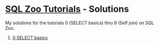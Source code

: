 # [SQL Zoo Tutorials](https://sqlzoo.net/wiki/SQL_Tutorial) - Solutions

My solutions for the tutorials 0 (SELECT basics) thru 9 (Self join) on SQL Zoo.

1. [0 SELECT basics](solutions/0-select-basics.md)
<!--
1. [1 SELECT name](solutions/1-select-name.md)
1. [2 SELECT from World](solutions/2-select-from-world.md)
1. [3 SELECT from Nobel](solutions/3-select-from-nobel.md)
1. [4 SELECT within SELECT](solutions/4-select-within-select.md)
1. [5 SUM and COUNT](solutions/5-sum-and-count.md)
1. [6 JOIN](solutions/6-join.md)
1. [7 More JOIN operations](solutions/7-more-join-operations.md)
1. [8 Using Null](solutions/8-using-null.md)
1. [8+ Numeric Examples](solutions/8-plus-numeric-examples.md)
1. [9- Window function](solutions/9-minus-window-function.md)
1. [9+ COVID 19](solutions/9-plus-covid-19.md)
1. [9 Self join](solutions/9-self-join.md)
-->
